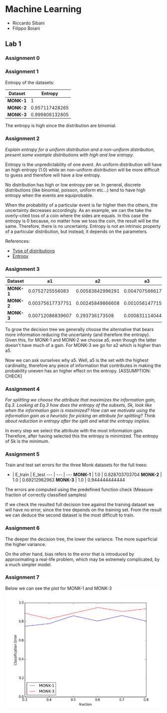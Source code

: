 # Machine Learning
- Riccardo Sibani 
- Filippo Boiani

## Lab 1 

### Assignment 0

### Assignment 1

Entropy of the datasets: 

Dataset | Entropy 
--- | --- 
**MONK-1** | 1 
**MONK-2** | 0.957117428265
**MONK-3** | 0.999806132805

The entropy is high since the distribution are binomial. 

### Assignment 2
*Explain entropy for a uniform distribution and a non-uniform distribution, present some example distributions with high and low entropy.*

Entropy is the unpredictability of one event.
An uniform distribution will have an high entropy (1.0) while an non-uniform distribution will be more difficult to guess and therefore will have a low entropy. 

No distribution has high or low entropy per se. In general, discrete distributions (like binomial, poisson, uniform etc...) tend to have high entropy when the events are equiprobable. 

When the probability of a particular event is far higher then the others, the uncertainty decreases accordingly. As an example, we can the take the overly-cited toss of a coin where the sides are equals. In this case the entropy is 0 because, no matter how we toss the coin, the result will be the same. Therefore, there is no uncertainty. Entropy is not an intrinsic property of a particular distribution, but instead, it depends on the parameters. 


References: 
- [Type of distributions](http://people.stern.nyu.edu/adamodar/New_Home_Page/StatFile/statdistns.htm)
- [Entropy](https://en.wikipedia.org/wiki/Entropy_(information_theory)#Introduction)

### Assignment 3

Dataset | a1 | a2 | a3 | a4 | a5 | a6 
--- | --- | --- | --- | --- | --- | --- 
**MONK-1** | 0.0752725556083 | 0.00583842996291 | 0.0047075666173 | 0.0263116965077 | 0.287030749716 | 0.000757855715864
**MONK-2** | 0.00375617737751 | 0.00245849866608 | 0.00105614771589 | 0.0156642472926 | 0.0172771769379 | 0.00624762223688
**MONK-3** | 0.00712086839607 | 0.293736173508 | 0.000831114044534 | 0.00289181728865 | 0.25591172462 | 0.0070770260741

To grow the decision tree we generally choose the alternative that bears more information reducing the uncertainty (and therefore the entropy). Given this, for MONK-1 and MONK-2 we choose a5, even though the latter doesn't have much of a gain. For MONK-3 we go for a2 which is higher than a5. 

Now we can ask ourselves why a5. Well, a5 is the set with the highest cardinality, therefore any piece of information that contributes in making the probability uneven has an higher effect on the entropy. [ASSUMPTION: CHECK]

### Assignment 4

*For splitting we choose the attribute that maximizes the information gain, Eq.3. Looking at Eq.3 how does the entropy of the subsets, Sk, look like when the information gain is maximized? How can we motivate using the information gain as a heuristic for picking an attribute for splitting? Think about reduction in entropy after the split and what the entropy implies.*

In every step we select the attribute with the most information gain. Therefore, after having selected this the entropy is minimized. The entropy of Sk is the minimum.

### Assignment 5
Train and test set errors for the three Monk datasets for the full trees:

- | E_train | E_test 
--- | --- | ---
**MONK-1** | 1.0 | 0.828703703704
**MONK-2** | 1.0 | 0.69212962963
**MONK-3** | 1.0 | 0.944444444444

The errors are computed using the predefined function check (Measure fraction of correctly classified samples) 

If we check the resulted full decision tree against the training dataset we will have no error, since the tree depends on the training set. 
From the result we can deduce the second dataset is the most difficult to train. 

### Assignment 6    
The deeper the decision tree, the lower the variance. The more superficial the higher variance. 

On the other hand, bias refers to the error that is introduced by approximating a real-life problem, which may be extremely complicated, by a much simpler model.

### Assignment 7    

Below we can see the plot for MONK-1 and MONK-3
![alt text](https://github.com/filippoboiani/machine-learning/blob/master/plot.png "Fraction and Errors")

